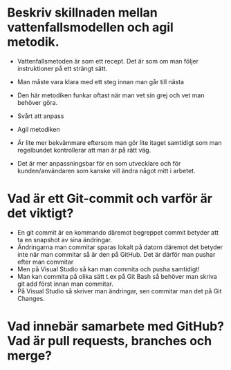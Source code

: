 # Beskriv skillnaden mellan vattenfallsmodellen och agil metodik.
- Vattenfallsmetoden är som ett recept. Det är som om man följer instruktioner på ett strängt sätt.
- Man måste vara klara med ett steg innan man går till nästa
- Den här metodiken funkar oftast när man vet sin grej och vet man behöver göra.
- Svårt att anpass

- Agil metodiken
- Är lite mer bekvämmare eftersom man gör lite itaget samtidigt som man regelbundet kontrollerar att man är på rätt väg.
- Det är mer anpassningsbar för en som utvecklare och för kunden/användaren som kanske vill ändra något mitt i arbetet.

# Vad är ett Git-commit och varför är det viktigt?
- En git commit är en kommando däremot begreppet commit betyder att ta en snapshot av sina ändringar.
- Ändringarna man commitar sparas lokalt på datorn däremot det betyder inte när man commitar så är den på GitHub. Det är därför man pushar efter man commitar
- Men på Visual Studio så kan man commita och pusha samtidigt! 
- Man kan commita på olika sätt t.ex på Git Bash så behöver man skriva git add först innan man commitar.
- På Visual Studio så skriver man ändringar, sen commitar man det på Git Changes. 


# Vad innebär samarbete med GitHub? Vad är pull requests, branches och merge?


